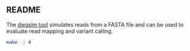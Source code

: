 ## README

The [dwgsim
tool](https://github.com/nh13/DWGSIM/blob/main/docs/03_Simulating_Reads.md)
simulates reads from a FASTA file and can be used to evaluate read mapping and
variant calling. 

```bash
make -j 4
```


